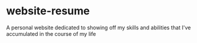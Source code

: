 # website-resume
A personal website dedicated to showing off my skills and abilities that I've accumulated in the course of my life
